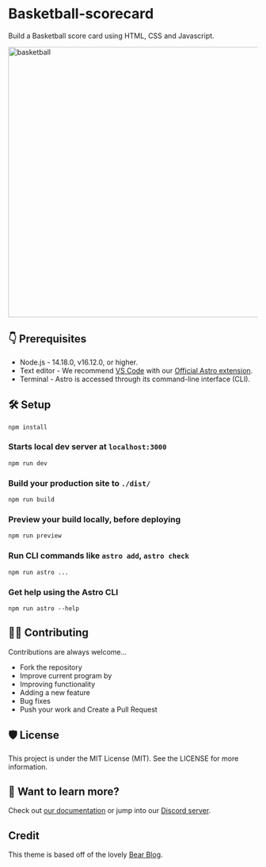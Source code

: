 # Basketball-scorecard

Build a Basketball score card using HTML, CSS and Javascript.

<img width="546" alt="basketball" src="https://github.com/JavascriptDon/AstroJS-Development-Journey-2023/assets/101202952/ab8e6782-25ff-4bce-b106-7f54f89f4cdc">

## 👇 Prerequisites

- Node.js - 14.18.0, v16.12.0, or higher.
- Text editor - We recommend [VS Code](https://code.visualstudio.com/) with our [Official Astro extension](https://marketplace.visualstudio.com/items?itemName=astro-build.astro-vscode).
- Terminal - Astro is accessed through its command-line interface (CLI).

## 🛠️ Setup

```
npm install
```

### Starts local dev server at `localhost:3000` 

```
npm run dev
```

### Build your production site to `./dist/`  

```
npm run build
```

### Preview your build locally, before deploying  

``` 
npm run preview
```

### Run CLI commands like `astro add`, `astro check`

```
npm run astro ...
```

### Get help using the Astro CLI    

```
npm run astro --help
```

## 👨‍💻 Contributing

Contributions are always welcome...

- Fork the repository
- Improve current program by
- Improving functionality
- Adding a new feature
- Bug fixes
- Push your work and Create a Pull Request

## 🛡️ License

This project is under the MIT License (MIT). See the LICENSE for more information.

## 👀 Want to learn more?

Check out [our documentation](https://docs.astro.build) or jump into our [Discord server](https://astro.build/chat).

## Credit

This theme is based off of the lovely [Bear Blog](https://github.com/HermanMartinus/bearblog/).
